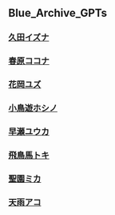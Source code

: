## Blue_Archive_GPTs
### [久田イズナ](https://chat.openai.com/g/g-0aFTSJNBt-jiu-tian-izuna)

### [春原ココナ](https://chat.openai.com/g/g-KoiKSE77a-chun-yuan-kokona)

### [花岡ユズ](https://chat.openai.com/g/g-EauHEQnl2-hua-gang-yuzu)

### [小鳥遊ホシノ](https://chat.openai.com/g/g-JxqrnLyXl-xiao-niao-you-hosino)

### [早瀬ユウカ](https://chat.openai.com/g/g-8MI3MJpOg-zao-lai-yuuka)

### [飛鳥馬トキ](https://chat.openai.com/g/g-vbFA9RV8C-fei-niao-ma-toki)

### [聖園ミカ](https://chat.openai.com/g/g-BvoSGLDLH-sheng-yuan-mika)

### [天雨アコ](https://chat.openai.com/g/g-SihFblrMx-tian-yu-ako)

